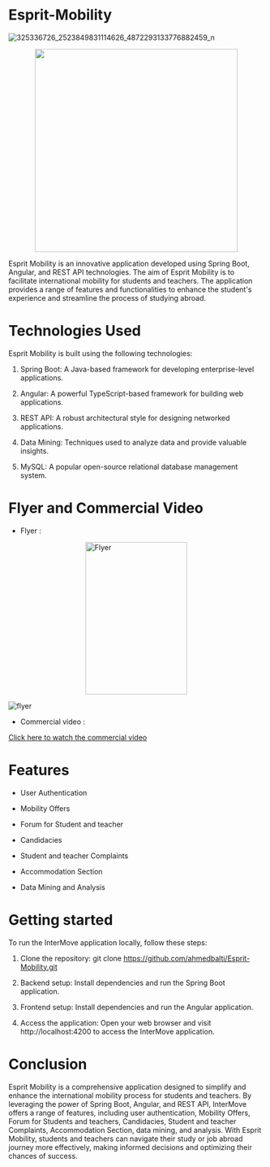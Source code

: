 # Esprit-Mobility
![325336726_2523849831114626_4872293133776882459_n](https://github.com/ahmedbalti/Esprit-Mobility/assets/74995162/4c3057dd-d59c-4325-a5f3-938f7c99d212)

<p align="center">
  <img src="[[https://user-images.githubusercontent.com/61552366/238189892-820dd8e4-d908-439b-8ea3-e008dac869e0.png](https://github.com/ahmedbalti/Esprit-Mobility/assets/74995162/2e917f57-adf2-4aa0-9251-bc6a7250090f](https://github.com/ahmedbalti/Esprit-Mobility/assets/74995162/4c3057dd-d59c-4325-a5f3-938f7c99d212))" width="400">
</p>



Esprit Mobility is an innovative application developed using Spring Boot, Angular, and REST API technologies. The aim of Esprit Mobility is to facilitate international mobility for students and teachers. The application provides a range of features and functionalities to enhance the student's experience and streamline the process of studying abroad.

# Technologies Used
Esprit Mobility is built using the following technologies:

1. Spring Boot: A Java-based framework for developing enterprise-level applications.

2. Angular: A powerful TypeScript-based framework for building web applications.

3. REST API: A robust architectural style for designing networked applications.

4. Data Mining: Techniques used to analyze data and provide valuable insights.

5. MySQL: A popular open-source relational database management system.

# Flyer and Commercial Video

- Flyer :

<div style="display: flex; justify-content: center;">
  <img src="(https://github.com/ahmedbalti/Esprit-Mobility/assets/74995162/1538eab9-828d-481c-9c8a-da85450524b3" alt="Flyer" style="width: 200px; height: 300px;">
</div>

![flyer](https://github.com/ahmedbalti/Esprit-Mobility/assets/74995162/107f30e4-144f-4f8b-bfdd-b2dc0db49034)


- Commercial video :

[Click here to watch the commercial video](https://www.youtube.com/watch?v=JS0b-QAObjk&t=)

# Features

- User Authentication

- Mobility Offers

- Forum for Student and teacher 

- Candidacies

- Student and teacher Complaints

- Accommodation Section

- Data Mining and Analysis

# Getting started

To run the InterMove application locally, follow these steps:

1. Clone the repository: git clone https://github.com/ahmedbalti/Esprit-Mobility.git

2. Backend setup: Install dependencies and run the Spring Boot application.

3. Frontend setup: Install dependencies and run the Angular application.

4. Access the application: Open your web browser and visit http://localhost:4200 to access the InterMove application.

# Conclusion

Esprit Mobility is a comprehensive application designed to simplify and enhance the international mobility process for students and teachers. By leveraging the power of Spring Boot, Angular, and REST API, InterMove offers a range of features, including user authentication, Mobility Offers, Forum for Students and teachers, Candidacies, Student and teacher Complaints, Accommodation Section, data mining, and analysis. With Esprit Mobility, students and teachers can navigate their study or job abroad journey more effectively, making informed decisions and optimizing their chances of success.

